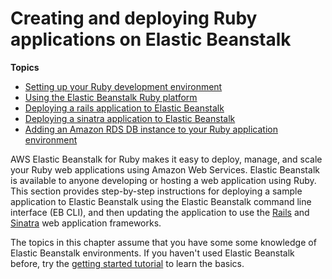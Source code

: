 # Creating and deploying Ruby applications on Elastic Beanstalk<a name="create_deploy_Ruby"></a>

**Topics**
+ [Setting up your Ruby development environment](ruby-development-environment.md)
+ [Using the Elastic Beanstalk Ruby platform](create_deploy_Ruby.container.md)
+ [Deploying a rails application to Elastic Beanstalk](ruby-rails-tutorial.md)
+ [Deploying a sinatra application to Elastic Beanstalk](ruby-sinatra-tutorial.md)
+ [Adding an Amazon RDS DB instance to your Ruby application environment](create_deploy_Ruby.rds.md)

AWS Elastic Beanstalk for Ruby makes it easy to deploy, manage, and scale your Ruby web applications using Amazon Web Services\. Elastic Beanstalk is available to anyone developing or hosting a web application using Ruby\. This section provides step\-by\-step instructions for deploying a sample application to Elastic Beanstalk using the Elastic Beanstalk command line interface \(EB CLI\), and then updating the application to use the [Rails](http://rubyonrails.org/) and [Sinatra](http://www.sinatrarb.com/) web application frameworks\.

The topics in this chapter assume that you have some some knowledge of Elastic Beanstalk environments\. If you haven't used Elastic Beanstalk before, try the [getting started tutorial](GettingStarted.md) to learn the basics\.